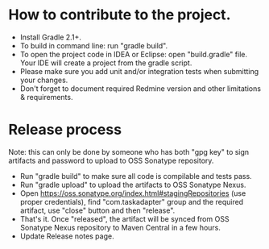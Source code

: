 # How to contribute to the project.
* Install Gradle 2.1+.
* To build in command line: run "gradle build".
* To open the project code in IDEA or Eclipse: open "build.gradle" file. Your IDE will create a project from the gradle script.
* Please make sure you add unit and/or integration tests when submitting your changes.
* Don't forget to document required Redmine version and other limitations & requirements. 

# Release process
Note: this can only be done by someone who has both "gpg key" to sign artifacts and password to upload to OSS Sonatype repository.

* Run "gradle build" to make sure all code is compilable and tests pass.
* Run "gradle upload" to upload the artifacts to OSS Sonatype Nexus.
* Open https://oss.sonatype.org/index.html#stagingRepositories (use proper credentials), find "com.taskadapter" group and the required artifact, use "close" button and then "release".
* That's it. Once "released", the artifact will be synced from OSS Sonatype Nexus repository to Maven Central in a few hours.
* Update Release notes page.
